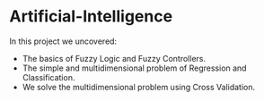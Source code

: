 # Artificial-Intelligence

In this project we uncovered:
 - The basics of Fuzzy Logic and Fuzzy Controllers.
 - The simple and multidimensional problem of Regression and Classification.
 - We solve the multidimensional problem using Cross Validation.
